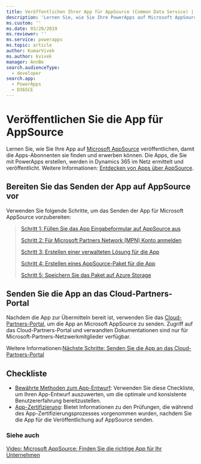 ```yaml
---
title: Veröffentlichen Ihrer App für AppSource (Common Data Service) | Microsoft Docs
description: 'Lernen Sie, wie Sie Ihre PowerApps auf Microsoft AppSource veröffentlichen, damit die Abonnenten sie finden und erwerben können.'
ms.custom: ''
ms.date: 03/20/2019
ms.reviewer: ''
ms.service: powerapps
ms.topic: article
author: KumarVivek
ms.author: kvivek
manager: AnnBe
search.audienceType:
  - developer
search.app:
  - PowerApps
  - D365CE
---
```

# <a name="publish-your-app-on-appsource"></a>Veröffentlichen Sie die App für AppSource

Lernen Sie, wie Sie Ihre App auf [Microsoft AppSource](https://appsource.microsoft.com) veröffentlichen, damit die Apps-Abonnenten sie finden und erwerben können. Die Apps, die Sie mit PowerApps erstellen, werden in Dynamics 365 im Netz ermittelt und veröffentlicht. Weitere Informationen: [Entdecken von Apps über AppSource](/powerapps/user/app-source). 

## <a name="prepare-for-submitting-your-app-on-appsource"></a>Bereiten Sie das Senden der App auf AppSource vor

Verwenden Sie folgende Schritte, um das Senden der App für Microsoft AppSource vorzubereiten:

> [Schritt 1: Füllen Sie das App Eingabeformular auf AppSource aus](fill-app-submission-form-appsource.md)
> 
> [Schritt 2: Für Microsoft Partners Network (MPN) Konto anmelden](register-microsoft-partner-network.md)
> 
> [Schritt 3: Erstellen einer verwalteten Lösung für die App](create-solution-app-appsource.md)
> 
> [Schritt 4: Erstellen eines AppSource-Paket für die App](create-package-app-appsource.md)
> 
> [Schritt 5: Speichern Sie das Paket auf Azure Storage](store-appsource-package-azure-storage.md)

## <a name="submit-your-app-on-cloud-partner-portal"></a>Senden Sie die App an das Cloud-Partners-Portal

Nachdem die App zur Übermitteln bereit ist, verwenden Sie das [Cloud-Partners-Portal](https://cloudpartner.azure.com), um die App an Microsoft AppSource zu senden. Zugriff auf das Cloud-Partners-Portal und verwandten Dokumentationen sind nur für Microsoft-Partners-Netzwerkmitglieder verfügbar.

Weitere Informationen:[Nächste Schritte: Senden Sie die App an das Cloud-Partners-Portal](next-steps-submit-app-cloud-partner-portal.md)
  
## <a name="checklists"></a>Checkliste

- [Bewährte Methoden zum App-Entwurf](appendix-app-design-best-practices-checklist.md): Verwenden Sie diese Checkliste, um Ihren App-Entwurf auszuwerten, um die optimale und konsistente Benutzererfahrung bereitzustellen.
- [App-Zertifizierung](appendix-app-certification-checklist.md): Bietet Informationen zu den Prüfungen, die während des App-Zertifizierungsprozesses vorgenommen wurden, nachdem Sie die App für die Veröffentlichung auf AppSource senden. 
  
### <a name="see-also"></a>Siehe auch  
[Video: Microsoft AppSource: Finden Sie die richtige App für Ihr Unternehmen](https://youtu.be/hpq_Y9LuIB8)
 
